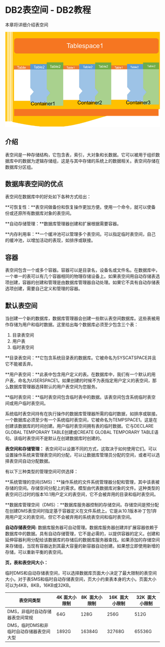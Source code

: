 # DB2表空间 - DB2教程

本章将详细介绍表空间

![Tablespaces](../img/1-1412160SPD61.png)

## 介绍

表空间是一种存储结构，它包含表，索引，大对象和长数据。它可以被用于组织数据库中的数据为逻辑存储组，这是与其中存储的系统上的数据相关。表空间存储在数据库分区组。

## 数据库表空间的优点

表空间在数据库中的好处如下各种方式给出：

**可恢复性：**表空间做备份和恢复操作更加方便。使用一个命令，就可以使备份或还原所有数据库对象的表空间。

**自动存储管理：**数据库管理器创建和扩展根据需要容器。

**内存利用率：**一个缓冲池可以管理多个表空间。可以指定临时表空间，自己的缓冲池，以增加活动的表现，如排序或联接。

## 容器

表空间包含一个或多个容器。容器可以是目录名，设备名或文件名。在数据库中，一个单一的表可以有几个容器相同的物理存储设备上。如果表空间用自动存储表选项创建，容器的创建和管理是由数据库管理器自动处理。如果它不具有自动存储表选项创建，需要自己定义和管理的容器。

## 默认表空间

当创建一个新的数据库，数据库管理器会创建一些默认表空间数据库。这些表被用作存储为用户和临时数据。这里给出每个数据库必须至少包含三个表：

1.  目录表空间
2.  用户表
3.  临时表空间

**目录表空间：**它包含系统目录表的数据库。它被命名为SYSCATSPACE并且它不能被丢弃。

**用户表空间：**此表中包含用户定义的表。在数据库中，我们有一个默认的用户表，命名为USERSPACE1。如果创建的时候不为表指定用户定义的表空间，那么数据库管理器选择默认的用户表空间为您服务。

**临时表空间：**临时表空间包含临时表中的数据。该表空间包含系统临时表空间或用户临时表空间。

系统临时表空间持有在执行操作的数据库管理器所需的临时数据，如排序或联接。一个数据库必须至少有一个系统临时表空间，它被命名为TEMPSPACE1。这是在创建该数据库的时间创建。用户临时表空间拥有表的临时数据。它与DECLARE GLOBAL TEMPORARY TABLE创建或CREATE GLOBAL TEMPORARY TABLE语句。该临时表空间不是默认在创建数据库时创建的。

**表空间和存储管理：** 
表空间可以设置不同的方式，这取决于如何使用它们。可以设置操作系统来管理表空间的分配，可以让数据库管理员分配的空间，或者可以选择表空间自动分配数据。

有以下三种类型的管理空间可供选择：

**系统管理的空间(SMS)：**操作系统的文件系统管理器分配和管理，其中该表被存储的空间。存储空间分配上的需求。模型由代表数据库对象的文件。这种类型的表空间已过时的版本10.1用户定义的表空间，它不会被弃用的目录和临时表空间。

**数据库管理空间（DMS）：**数据库服务器控制的存储空间。存储空间是预分配在创建DMS表空间时指定基于容器定义在文件系统上。它是从10.1版本补丁包1弃用用户定义的表空间，但它不会被弃用的系统表空间和临时表空间。

**自动存储表空间:** 数据库服务器可自动管理。数据库服务器创建并扩展容器依赖于数据库中的数据。具有自动存储管理，它不是必需的，以提供容器的定义。创建和延伸容器利用分配给该数据库的存储后的数据库服务器查找。如果添加的存储空间来存储组，当现有容器达到其最大容量的新容器自动创建。如果想立即使用新增的存储，可以重新平衡的表空间。

**页，表和表空间大小：**

临时DMS和自动存储表空间，可以选择数据库页面大小决定了最大限制的表空间大小。对于表SMS和临时自动存储表空间，页大小约束表本身的大小。页面大小可以为4KB，8KB，16KB或32KB。

| 表空间类型 | 4K 面大小限制 | 8K  面大小限制 | 16K  面大小限制 | 32K  面大小限制 |
| --- | --- | --- | --- | --- |
| DMS，非临时自动存储器表空间常规 | 64G | 128G | 256G | 512G |
| DMS，临时DMS和非临时自动存储器表空间大型 | 1892G | 16384G | 32768G | 65536G   |

